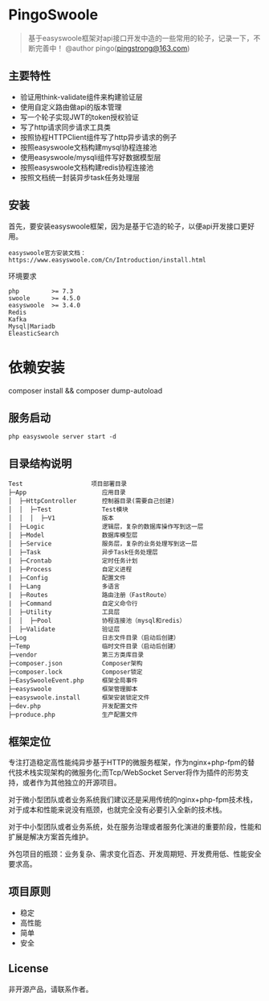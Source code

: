 PingoSwoole
===============

> 基于easyswoole框架对api接口开发中造的一些常用的轮子，记录一下，不断完善中！
> @author pingo(pingstrong@163.com)

## 主要特性

* 验证用think-validate组件来构建验证层
* 使用自定义路由做api的版本管理
* 写一个轮子实现JWT的token授权验证
* 写了http请求同步请求工具类
* 按照协程HTTPClient组件写了http异步请求的例子
* 按照easyswoole文档构建mysql协程连接池
* 使用easyswoole/mysqli组件写好数据模型层
* 按照easyswoole文档构建redis协程连接池
* 按照文档统一封装异步task任务处理层


## 安装
 
首先，要安装easyswoole框架，因为是基于它造的轮子，以便api开发接口更好用。
~~~
easyswoole官方安装文档：https://www.easyswoole.com/Cn/Introduction/install.html
~~~

环境要求
~~~
php         >= 7.3
swoole      >= 4.5.0
easyswoole  >= 3.4.0
Redis
Kafka
Mysql|Mariadb
EleasticSearch
~~~
 
# 依赖安装
 
 composer install && composer dump-autoload

## 服务启动
~~~
php easyswoole server start -d
~~~
## 目录结构说明
~~~
Test                   项目部署目录
├─App                     应用目录
│  ├─HttpController       控制器目录(需要自己创建)
│  │  ├─Test              Test模块
│  │  │  ├─V1             版本
│  ├─Logic                逻辑层，复杂的数据库操作写到这一层
│  ├─Model                数据库模型层
│  ├─Service              服务层，复杂的业务处理写到这一层
│  ├─Task                 异步Task任务处理层
|  ├─Crontab              定时任务计划
|  ├─Process              自定义进程
|  ├─Config               配置文件
|  ├─Lang                 多语言
|  ├─Routes               路由注册（FastRoute）
|  ├─Command              自定义命令行
│  ├─Utility              工具层
│  │  ├─Pool              协程连接池（mysql和redis）
│  ├─Validate             验证层
├─Log                     日志文件目录（启动后创建）
├─Temp                    临时文件目录（启动后创建）
├─vendor                  第三方类库目录
├─composer.json           Composer架构
├─composer.lock           Composer锁定
├─EasySwooleEvent.php     框架全局事件
├─easyswoole              框架管理脚本
├─easyswoole.install      框架安装锁定文件
├─dev.php                 开发配置文件
├─produce.php             生产配置文件
~~~

## 框架定位

专注打造稳定高性能纯异步基于HTTP的微服务框架，作为nginx+php-fpm的替代技术栈实现架构的微服务化;而Tcp/WebSocket Server将作为插件的形势支持，或者作为其他独立的开源项目。

对于微小型团队或者业务系统我们建议还是采用传统的nginx+php-fpm技术栈，对于成本和性能来说没有瓶颈，也就完全没有必要引入全新的技术栈。

对于中小型团队或者业务系统，处在服务治理或者服务化演进的重要阶段，性能和扩展是解决方案首先维护。

外包项目的瓶颈：业务复杂、需求变化百态、开发周期短、开发费用低、性能安全要求高。

## 项目原则

* 稳定
* 高性能
* 简单
* 安全

## License

非开源产品，请联系作者。